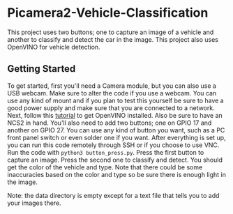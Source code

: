 # Picamera2-Vehicle-Classification
This project uses two buttons; one to capture an image of a vehicle and another to classify and detect the car in the image. This project also uses OpenVINO for vehicle detection.

## Getting Started

To get started, first you'll need a Camera module, but you can also use a USB webcam. Make sure to alter the code if you use a webcam. You can use any kind of mount and if you plan to test this yourself be sure to have a good power supply and make sure that you are connected to a network. Next, follow this [tutorial](https://gist.github.com/sentairanger/caf11a2432ceebd715c6b33c224f4960) to get OpenVINO installed. Also be sure to have an NCS2 in hand. You'll also need to add two buttons; one on GPIO 17 and another on GPIO 27. You can use any kind of button you want, such as a PC front panel switch or even solder one if you want. After everything is set up, you can run this code remotely through SSH or if you choose to use VNC. Run the code with `python3 button_press.py`. Press the first button to capture an image. Press the second one to classify and detect. You should get the color of the vehicle and type. Note that there could be some inaccuracies based on the color and type so be sure there is enough light in the image. 

Note: the data directory is empty except for a text file that tells you to add your images there.
